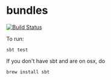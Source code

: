 # bundles

[![Build Status](https://travis-ci.org/devshorts/bundles.svg?branch=master)](https://travis-ci.org/devshorts/bundles)

To run:

```
sbt test
```

If you don't have sbt and are on osx, do

```
brew install sbt
```
